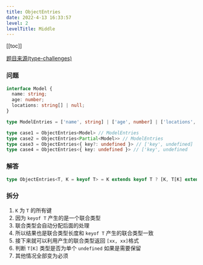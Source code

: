```yaml
---
title: ObjectEntries
date: 2022-4-13 16:33:57
level: 2
levelTitle: Middle
---
```


[[toc]]

[题目来源(type-challenges)](https://github.com/type-challenges/type-challenges/blob/master/questions/2946-medium-objectentries/README.md)

### 问题

```typescript
interface Model {
  name: string;
  age: number;
  locations: string[] | null;
}

type ModelEntries = ['name', string] | ['age', number] | ['locations', string[] | null];

type case1 = ObjectEntries<Model> // ModelEntries
type case2 = ObjectEntries<Partial<Model>> // ModelEntries
type case3 = ObjectEntries<{ key?: undefined }> // ['key', undefined]
type case4 = ObjectEntries<{ key: undefined }> // ['key', undefined
```

### 解答

```typescript
type ObjectEntries<T, K = keyof T> = K extends keyof T ? [K, T[K] extends undefined ? undefined : Required<T>[K]] : never;
```

### 拆分
1. `K` 为 `T` 的所有键
2. 因为 `keyof T` 产生的是一个联合类型
3. 联合类型会自动分配后面的处理
4. 所以结果也是联合类型长度和 `keyof T` 产生的联合类型一致
5. 接下来就可以利用产生的联合类型返回 `[xx, xx]`格式
6. 判断 `T[K]` 类型是否为单个 `undefined` 如果是需要保留
7. 其他情况全部变为必须
